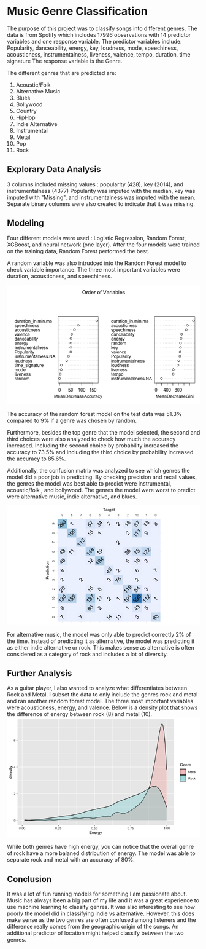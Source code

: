 # Music Genre Classification

The purpose of this project was to classify songs into different genres. The data is from Spotify which includes 17996 observations with 14 predictor variables and one response variable.
The predictor variables include: Popularity, danceability, energy, key, loudness, mode, speechiness, acousticness, instrumentalness, liveness, valence, tempo, duration, time signature
The response variable is the Genre.

The different genres that are predicted are:
  1. Acoustic/Folk
  2. Alternative Music
  3. Blues
  4. Bollywood
  5. Country
  6. HipHop
  7. Indie Alternative
  8. Instrumental
  9. Metal
  10. Pop
  11. Rock

## Explorary Data Analysis
3 columns included missing values : popularity (428), key (2014), and instrumentalness (4377)
Popularity was imputed with the median, key was imputed with "Missing", and instrumentalness was imputed with the mean. 
Separate binary columns were also created to indicate that it was missing.

## Modeling
Four different models were used : Logistic Regression, Random Forest, XGBoost, and neural network (one layer).
After the four models were trained on the training data, Random Forest performed the best.

A random variable was also intrudced into the Random Forest model to check variable importance. 
The three most important variables were duration, acousticness, and speechiness.

![Variable Importance](/variableimportance.png)

The accuracy of the random forest model on the test data was 51.3% compared to 9% if a genre was chosen by random. 

Furthermore, besides the top genre that the model selected, the second and third choices were also analyzed to check how much the accuracy increased. 
Including the second choice by probability increased the accuracy to 73.5% and including the third choice by probability increased the accuracy to 85.6%.

Additionally, the confusion matrix was analyzed to see which genres the model did a poor job in predicting. 
By checking precision and recall values, the genres the model was best able to predict were instrumental, acoustic/folk , and bollywood.
The genres the model were worst to predict were alternative music, indie alternative, and blues. 

![Confusion Matrix](/confusionmatrix.png)

For alternative music, the model was only able to predict correctly 2% of the time. Instead of predicting it as alternative, the model was predicting it as either indie alternative or rock. 
This makes sense as alternative is often considered as a category of rock and includes a lot of diversity. 

## Further Analysis
As a guitar player, I also wanted to analyze what differentiates between Rock and Metal. 
I subset the data to only include the genres rock and metal and ran another random forest model. 
The three most important variables were acousticness, energy, and valence. 
Below is a density plot that shows the difference of energy between rock (8) and metal (10).
![Density Plot](/energy.png)

While both genres have high energy, you can notice that the overall genre of rock have a more balaned distribution of energy.
The model was able to separate rock and metal with an accuracy of 80%. 

## Conclusion
It was a lot of fun running models for something I am passionate about. 
Music has always been a big part of my life and it was a great experience to use machine learning to classify genres. 
It was also interesting to see how poorly the model did in classifying indie vs alternative. 
However, this does make sense as the two genres are often confused among listeners and the difference really comes from the geographic origin of the songs.
An additional predictor of location might helped classify between the two genres. 
